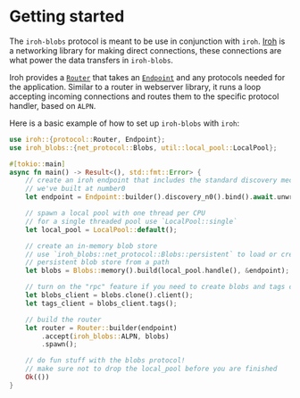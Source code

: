 # Getting started

The `iroh-blobs` protocol is meant to be use in conjunction with `iroh`. [Iroh](https://docs.rs/iroh/latest/iroh/index.html) is a networking library for making direct connections, these connections are what power the data transfers in `iroh-blobs`.

Iroh provides a [`Router`](https://docs.rs/iroh/latest/iroh/protocol/struct.Router.html) that takes an [`Endpoint`](https://docs.rs/iroh/latest/iroh/endpoint/struct.Endpoint.html) and any protocols needed for the application. Similar to a router in webserver library, it runs a loop accepting incoming connections and routes them to the specific protocol handler, based on `ALPN`.

Here is a basic example of how to set up `iroh-blobs` with `iroh`:

```rust
use iroh::{protocol::Router, Endpoint};
use iroh_blobs::{net_protocol::Blobs, util::local_pool::LocalPool};

#[tokio::main]
async fn main() -> Result<(), std::fmt::Error> {
    // create an iroh endpoint that includes the standard discovery mechanisms
    // we've built at number0
    let endpoint = Endpoint::builder().discovery_n0().bind().await.unwrap();

    // spawn a local pool with one thread per CPU
    // for a single threaded pool use `LocalPool::single`
    let local_pool = LocalPool::default();

    // create an in-memory blob store
    // use `iroh_blobs::net_protocol::Blobs::persistent` to load or create a
    // persistent blob store from a path
    let blobs = Blobs::memory().build(local_pool.handle(), &endpoint);

    // turn on the "rpc" feature if you need to create blobs and tags clients
    let blobs_client = blobs.clone().client();
    let tags_client = blobs_client.tags();

    // build the router
    let router = Router::builder(endpoint)
        .accept(iroh_blobs::ALPN, blobs)
        .spawn();

    // do fun stuff with the blobs protocol!
    // make sure not to drop the local_pool before you are finished
    Ok(())
}
```
